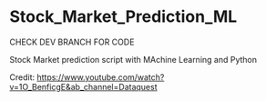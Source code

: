 # Stock_Market_Prediction_ML

CHECK DEV BRANCH FOR CODE

Stock Market prediction script with MAchine Learning and Python


Credit: https://www.youtube.com/watch?v=1O_BenficgE&ab_channel=Dataquest
